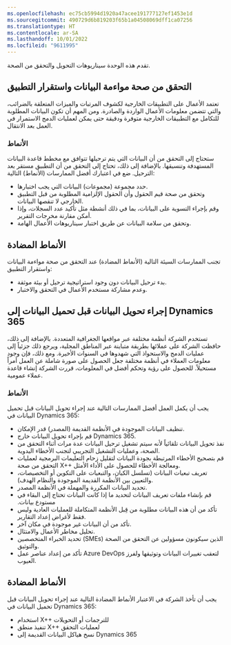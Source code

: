 ```yaml
---
ms.openlocfilehash: ec75cb5994d1920a47acee191777127ef1453e1d
ms.sourcegitcommit: 490729d6b819203f65b1a04508069dff1ca07256
ms.translationtype: HT
ms.contentlocale: ar-SA
ms.lasthandoff: 10/01/2022
ms.locfileid: "9611995"
---
```

تقدم هذه الوحدة سيناريوهات التحويل والتحقق من الصحة.

## <a name="validate-data-alignment-and-application-stability"></a>التحقق من صحة مواءمة البيانات واستقرار التطبيق 

تعتمد الأعمال على التطبيقات الخارجية لكشوف المرتبات والميزات المتعلقة بالضرائب، والتي تتضمن معلومات الأعمال الواردة والصادرة. ومن المهم أن تكون البيانات المطلوبة للتكامل مع التطبيقات الخارجية متوفرة ودقيقة حتى يمكن لعمليات الدمج الاستمرار في العمل بعد الانتقال.

### <a name="patterns"></a>الأنماط
ستحتاج إلى التحقق من أن البيانات التي يتم ترحيلها تتوافق مع مخطط قاعدة البيانات المستهدفة وتنسيقها. بالإضافة إلى ذلك، تحتاج إلى التحقق من أن التطبيق مستقر بعد الترحيل. ضع في اعتبارك أفضل الممارسات (الأنماط) التالية:

- حدد مجموعة (مجموعات) البيانات التي يجب اختبارها.
- وتحقق من صحة قيم الحقول وأن الحقول الإلزامية المطلوبة من قبل التطبيق الخارجي لا تنقصها البيانات.
- وقم بإجراء التسوية على البيانات، بما في ذلك أنشطة مثل تأكيد عدد السجلات، وإذا أمكن مقارنة مخرجات التقرير.
- وتحقق من سلامة البيانات عن طريق اختبار سيناريوهات الأعمال الهامة.


## <a name="anti-patterns"></a>الأنماط المضادة

تجنب الممارسات السيئة التالية (الأنماط المضادة) عند التحقق من صحة مواءمة البيانات واستقرار التطبيق:

- بدء ترحيل البيانات دون وجود استراتيجية ترحيل أو بيئة موثقة.
- وعدم مشاركة مستخدم الأعمال في التحقق والاختبار.

## <a name="perform-data-transformation-before-loading-data-into-dynamics-365"></a>إجراء تحويل البيانات قبل تحميل البيانات إلى Dynamics 365

تستخدم الشركة أنظمة مختلفة عبر مواقعها الجغرافية المتعددة. بالإضافة إلى ذلك، حافظت الشركة على عملائها بطريقة متباينة عبر المناطق المحلية، ويرجع ذلك جزئياً إلى عمليات الدمج والاستحواذ التي شهدوها في السنوات الأخيرة. ومع ذلك، فإن وجود معلومات العملاء في أنظمة مختلفة جعل الحصول على صورة شاملة عن العمل أمراً مستحيلاً. للحصول على رؤية وتحكم أفضل في المعلومات، قررت الشركة إنشاء قاعدة عملاء عمومية.
 
### <a name="patterns"></a>الأنماط

يجب أن يكمل العمل أفضل الممارسات التالية عند إجراء تحويل البيانات قبل تحميل البيانات في Dynamics 365:
 
- تنظيف البيانات الموجودة في الأنظمة القديمة (المصدر) قدر الإمكان.
- قم بإجراء تحويل البيانات خارج Dynamics 365.
- نفذ تحويل البيانات تلقائياً لأنه سيتم تشغيل ترحيل البيانات عدة مرات أثناء التحقق من الصحة، وعمليات التشغيل التجريبي لتجنب الأخطاء اليدوية.
- قم بتصحيح الأخطاء المرتبطة بجودة البيانات لتقليل زحام التعليمات البرمجية لعمليات التحقق من صحة X++ ومعالجة الأخطاء للحصول على الأداء الأمثل.
- تعريف تبعيات البيانات (تسلسل الكيان، والتبعيات على التكوين أو التخصيصات، والتعيين بين الأنظمة القديمة الموجودة والنظام الهدف).
- تحديد البيانات المكررة والمهملة في الأنظمة المصدر. 
- قم ب‬‏‫إنشاء ملفات تعريف البيانات لتحديد ما إذا كانت البيانات تحتاج إلى البقاء في مستودع بيانات.
- تأكد من أن هذه البيانات مطلوبة من قِبل الأنظمة المتكاملة للعمليات العادية وليس فقط لأغراض إعداد التقارير. 
- تأكد من أن البيانات غير موجودة في مكان آخر.
- تحليل مخاطر الأعمال والامتثال.
- تحديد الخبراء المتخصصين (SMEs) الذين سيكونون مسؤولين عن التحقق من الصحة والتوثيق.
- تأكد من إعداد عناصر عمل Azure DevOps لتعقب تغييرات البيانات وتوثيقها ولفرز العيوب.

## <a name="anti-patterns"></a>الأنماط المضادة

يجب أن تأخذ الشركة في الاعتبار الأنماط المضادة التالية عند إجراء تحويل البيانات قبل تحميل البيانات في Dynamics 365:

- استخدام X++ للترجمات أو التحويلات
- تنفيذ منطق X++ لعمليات التحقق
- نسخ هياكل البيانات القديمة إلى Dynamics 365

